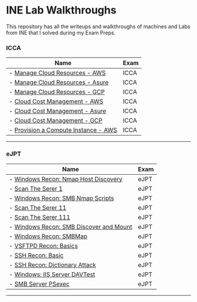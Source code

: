 # INE Lab Walkthroughs
This repository has all the writeups and walkthroughs of machines and Labs from INE that I solved during my Exam Preps. 

### ICCA

| Name                                                                                                                       | Exam  |
| -------------------------------------------------------------------------------------------------------------------------- | ----- |
| - [Manage Cloud Resources - AWS](https://github.com/iabdullah215/WriteUps/blob/main/INE/ICCA/ine.icca.lab.01.md)           | ICCA  |
| - [Manage Cloud Resources - Asure](https://github.com/iabdullah215/WriteUps/blob/main/INE/ICCA/ine.icca.lab.03.md)         | ICCA  |
| - [Manage Cloud Resources - GCP](https://github.com/iabdullah215/WriteUps/blob/main/INE/ICCA/ine.icca.lab.02.md)           | ICCA  |
| - [Cloud Cost Management - AWS](https://github.com/iabdullah215/WriteUps/blob/main/INE/ICCA/ine.icca.lab.04.md)            | ICCA  |
| - [Cloud Cost Management - Asure](https://github.com/iabdullah215/WriteUps/blob/main/INE/ICCA/ine.icca.lab.05.md)          | ICCA  |
| - [Cloud Cost Management - GCP](https://github.com/iabdullah215/WriteUps/blob/main/INE/ICCA/ine.icca.lab.06.md)            | ICCA  |
| - [Provision a Compute Instance - AWS](https://github.com/iabdullah215/WriteUps/blob/main/INE/ICCA/ine.icca.lab.07.md)     | ICCA  |
---

### eJPT

| Name                                                                                                                       | Exam  |
| -------------------------------------------------------------------------------------------------------------------------- | ----- |
| - [Windows Recon: Nmap Host Discovery](https://github.com/iabdullah215/WriteUps/blob/main/INE/eJPT/ine.ejpt.lab.01.md)     | eJPT  |
| - [Scan The Serer 1](INE/eJPT/ine.ejpt.lab.02.md)                                                                          | eJPT  |
| - [Windows Recon: SMB Nmap Scripts](INE/eJPT/ine.ejpt.lab.03.md)                                                           | eJPT  |
| - [Scan The Serer 11](INE/eJPT/ine.ejpt.lab.04.md)                                                                         | eJPT  |
| - [Scan The Serer 111](INE/eJPT/ine.ejpt.lab.05.md)                                                                        | eJPT  |
| - [Windows Recon: SMB Discover and Mount](INE/eJPT/ine.ejpt.lab.06.md)                                                     | eJPT  |
| - [Windows Recon: SMBMap](INE/eJPT/ine.ejpt.lab.07.md)                                                                     | eJPT  |
| - [VSFTPD Recon: Basics](INE/eJPT/ine.ejpt.lab.08.md)                                                                      | eJPT  |
| - [SSH Recon: Basic](INE/eJPT/ine.ejpt.lab.09.md)                                                                          | eJPT  |
| - [SSH Recon: Dictionary Attack](INE/eJPT/ine.ejpt.lab.10.md)                                                              | eJPT  |
| - [Windows: IIS Server DAVTest](INE/eJPT/ine.ejpt.lab.11.md)                                                               | eJPT  |
| - [SMB Server PSexec](INE/eJPT/ine.ejpt.lab.11.md)                                                                         | eJPT  |
---
